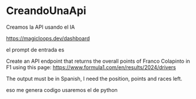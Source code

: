 # CreandoUnaApi

Creamos la API usando el IA 

https://magicloops.dev/dashboard

el prompt de entrada es 

Create an API endpoint that returns the overall points of Franco Colapinto in F1 using this page: https://www.formula1.com/en/results/2024/drivers

The output must be in Spanish, I need the position, points and races left.

eso me genera codigo usaremos el de python 
